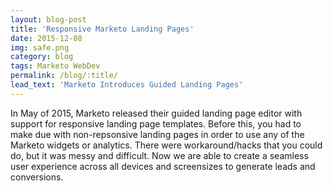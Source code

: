 ```yaml
---
layout: blog-post
title: 'Responsive Marketo Landing Pages'
date: 2015-12-08 
img: safe.png
category: blog
tags: Marketo WebDev
permalink: /blog/:title/
lead_text: 'Marketo Introduces Guided Landing Pages'
---
```


In May of 2015, Marketo released their guided landing page editor with support for responsive landing page templates. Before this, you had to make due with non-repsonsive landing pages in order to use any of the Marketo widgets or analytics. There were workaround/hacks that you could do, but it was messy and difficult. Now we are able to create a seamless user experience across all devices and screensizes to generate leads and conversions.